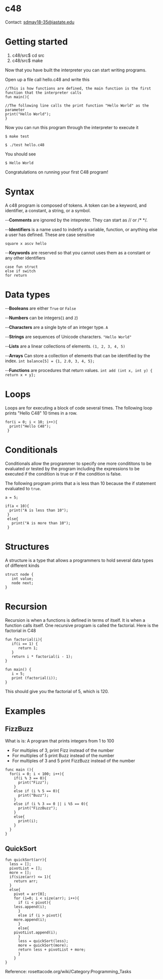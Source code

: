 # c48
Contact: sdmay18-35@iastate.edu

# Getting started

1. c48/src$ cd src
2. c48/src$ make

Now that you have built the interpreter you can start writing programs.

Open up a file call hello.c48 and write this

```
//This is how functions are defined, the main function is the first function that the interpreter calls
fun main(){

//The following line calls the print function "Hello World" as the parameter
print("Hello World");
}
```

Now you can run this program through the interpreter to execute it

```
$ make test

$ ./test hello.c48
```

You should see
```
$ Hello World

```

Congratulations on running your first C48 program!

# Syntax
A c48 program is composed of tokens. A token can be a keyword, and identifier, a constant, a string, or a symbol.

--**Comments** are ignored by the intepreter. They can start as // or /* */.

--**Identifiers** is a name used to indetify a variable, function, or anything else a user has defined. These are case sensitive

```
square x ascv hello 

```


--**Keywords** are reserved so that you cannot uses them as a constant or any other identifiers

```
case fun struct 
else if switch
for return

```


# Data types
--**Booleans** are either ```True``` or ```False```

--**Numbers** can be integers(```1``` and ```2```)

--**Characters** are a single byte of an integer type. ```A```

--**Strings** are sequences of Unicode characters. ```"Hello World"```

--**Lists** are a linear collections of elements. ```(1, 2, 3, 4, 5)```

--**Arrays** Can store a collection of elements that can be identified by the index. ```int balance[5] = {1, 2.0, 3, 4, 5};```

--**Functions** are procedures that return values. ```int add (int x, int y) { return x + y}; ```

# Loops

Loops are for executing a block of code several times. The following loop prints "Hello C48" 10 times in a row.

```
for(i = 0; i < 10; i++){
  print("Hello C48");
 }		   

```

# Conditionals

Conditionals allow the programmer to specify one more condititons to be evaluated or tested by the program including the expressions to be executed if the condition is true or if the condition is false.

The following program prints that a is less than 10 because the if statement evaluated to ```true```.

```
a = 5;

if(a < 10){
  print("A is less than 10");
 }
 else{
   print("A is more than 10");
 }

```


# Structures

A structure is a type that allows a programmers to hold several data types of different kinds

```
struct node {
   int value;
   node next;
} 

```
# Recursion

Recursion is when a functions is defined in terms of itself. It is when a function calls itself. One recursive program is called the factorial. Here is the factorial in C48

```
fun factorial(i){
   if(i == 1) {
      return 1;
   }
   return i * factorial(i - 1);
}

fun main() { 
   i = 5;
   print (factorial(i));
}

```

This should give you the factorial of 5, which is 120.

# Examples

## FizzBuzz
What is is: A program that prints integers from 1 to 100
- For multiples of 3, print Fizz instead of the number
- For multiples of 5 print Buzz instead of the number
- For multiples of 3 and 5 print FizzBuzz instead of the number

```
func main (){
  for(i = 0; i < 100; i++){
    if(i % 3 == 0){
      print("Fizz");
    }
    else if (i % 5 == 0){
      print("Buzz");
    }
    else if (i % 3 == 0 || i %5 == 0){
      print("FizzBuzz");
    }
    else{
      print(i);
    }
  }
}

```

## QuickSort

```
fun quickSort(arr){
  less = [];
  pivotList = [];
  more = [];
  if(size(arr) <= 1){
    return arr;
  }
  else{
    pivot = arr[0];
    for (i=0; i < size(arr); i++){
      if (i < pivot){
	less.append(i);
      }
      else if (i > pivot){
	more.append(i);
      }
      else{
	pivotList.append(i);
      }
      less = quickSort(less);
      more = quickSort(more);
      return less + pivotList + more;
      }
    }
}

```



Reference: rosettacode.org/wiki/Category:Programming_Tasks

